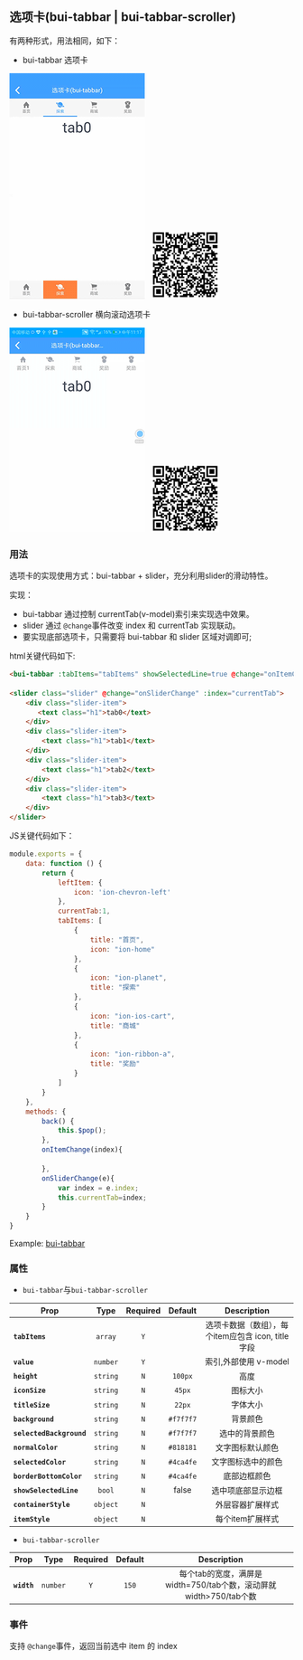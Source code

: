 ## 选项卡(bui-tabbar | bui-tabbar-scroller)
有两种形式，用法相同，如下：

* bui-tabbar 选项卡

![](../assets/gif/tabbar.gif)&nbsp;&nbsp;&nbsp;<img src="../assets/qrcode/tabbar.png" alt="" width="120px">

* bui-tabbar-scroller 横向滚动选项卡

![](../assets/gif/tabbar-scroller.gif)&nbsp;&nbsp;&nbsp;<img src="../assets/qrcode/tabbar-scroller.png" alt="" width="120px">




### 用法

选项卡的实现使用方式：bui-tabbar + slider，充分利用slider的滑动特性。

实现：

* bui-tabbar 通过控制 currentTab(v-model)索引来实现选中效果。
* slider 通过 `@change`事件改变 index 和 currentTab 实现联动。
* 要实现底部选项卡，只需要将 bui-tabbar 和 slider 区域对调即可;

html关键代码如下:

```html
<bui-tabbar :tabItems="tabItems" showSelectedLine=true @change="onItemChange" v-model="currentTab"></bui-tabbar>

<slider class="slider" @change="onSliderChange" :index="currentTab">
    <div class="slider-item">
       <text class="h1">tab0</text>
    </div>
    <div class="slider-item">
        <text class="h1">tab1</text>
    </div>
    <div class="slider-item">
        <text class="h1">tab2</text>
    </div>
    <div class="slider-item">
        <text class="h1">tab3</text>
    </div>
</slider>

```

JS关键代码如下：

```javascript
module.exports = {
    data: function () {
        return {
            leftItem: {
                icon: 'ion-chevron-left'
            },
            currentTab:1,
            tabItems: [
                {
                    title: "首页",
                    icon: "ion-home"
                },
                {
                    icon: "ion-planet",
                    title: "探索"
                },
                {
                    icon: "ion-ios-cart",
                    title: "商城"
                },
                {
                    icon: "ion-ribbon-a",
                    title: "奖励"
                }
            ]
        }
    },
    methods: {
        back() {
            this.$pop();
        },
        onItemChange(index){

        },
        onSliderChange(e){
            var index = e.index;
            this.currentTab=index;
        }
    }
}
```

Example: [bui-tabbar](https://github.com/bingo-oss/bui-weex-sample/blob/master/src/views/example/tabbar-demo.vue)

### 属性
* `bui-tabbar`与`bui-tabbar-scroller`

| Prop | Type | Required | Default | Description |
| ---- |:----:|:---:|:-------:| :----------:|
| **`tabItems `** | `array` | `Y` |  | 选项卡数据（数组），每个item应包含 icon, title 字段 |
| **`value`** | `number` | `Y` |  | 索引,外部使用 v-model |
| **`height`** | `string` | `N` | `100px` | 高度 |
| **`iconSize`** | `string` | `N` | `45px` | 图标大小 |
| **`titleSize`** | `string` | `N` | `22px` | 字体大小 |
| **`background`** | `string` | `N` | `#f7f7f7` | 背景颜色 |
| **`selectedBackground`** | `string` | `N` | `#f7f7f7` | 选中的背景颜色 |
| **`normalColor`** | `string` | `N` | `#818181` | 文字图标默认颜色 |
| **`selectedColor`** | `string` | `N` | `#4ca4fe` | 文字图标选中的颜色 |
| **`borderBottomColor`** | `string` | `N` | `#4ca4fe` | 底部边框颜色 |
| **`showSelectedLine`** | `bool` | `N` | false | 选中项底部显示边框 |
| **`containerStyle`** | `object` | `N` |  | 外层容器扩展样式 |
| **`itemStyle`** | `object` | `N` |  | 每个item扩展样式 |

* `bui-tabbar-scroller`

| Prop | Type | Required | Default | Description |
| ---- |:----:|:---:|:-------:| :----------:|
| **`width`** | `number` | `Y` | `150` | 每个tab的宽度，满屏是width=750/tab个数，滚动屏就width>750/tab个数 |


### 事件

支持 `@change`事件，返回当前选中 item 的 index
